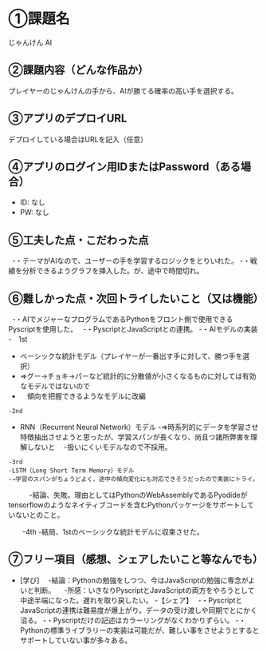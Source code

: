 # ①課題名
じゃんけん AI

## ②課題内容（どんな作品か）
プレイヤーのじゃんけんの手から、AIが勝てる確率の高い手を選択する。

## ③アプリのデプロイURL
デプロイしている場合はURLを記入（任意）

## ④アプリのログイン用IDまたはPassword（ある場合）
- ID: なし
- PW: なし

## ⑤工夫した点・こだわった点
  -・テーマがAIなので、ユーザーの手を学習するロジックをとりいれた。
  -・戦績を分析できるようグラフを挿入した。が、途中で時間切れ。

## ⑥難しかった点・次回トライしたいこと（又は機能）
  -・AIでメジャーなプログラムであるPythonをフロント側で使用できるPyscriptを使用した。
  -・PyscriptとJavaScriptとの連携。
  -・AIモデルの実装
  -　1st
   - ベーシックな統計モデル（プレイヤーが一番出す手に対して、勝つ手を選択）
  -  ⇒グー→チョキ→パーなど統計的に分散値が小さくなるものに対しては有効なモデルではないので
   - 　傾向を把握できるようなモデルに改編
    
    -2nd
   - RNN（Recurrent Neural Network）モデル
    -⇒時系列的にデータを学習させ特徴抽出させようと思ったが、学習スパンが長くなり、尚且つ諸所弊害を理解しないと
    　-扱いにくいモデルなので不採用。
     
    -3rd
    -LSTM（Long Short Term Memory）モデル
    -⇒学習のスパンがちょうどよく、途中の傾向変化にも対応できそうだったので実装にトライ。
　　　-結論、失敗。理由としてはPythonのWebAssemblyであるPyodideがtensorflowのようなネイティブコードを含むPythonパッケージをサポートしていないとのこと。

　　-4th
   -結局、1stのベーシックな統計モデルに収束させた。

## ⑦フリー項目（感想、シェアしたいこと等なんでも）
- [学び]
　-結論：Pythonの勉強をしつつ、今はJavaScriptの勉強に専念がよいと判断。
　-所感：いきなりPyscriptとJavaScriptの両方をやろうとして中途半端になった。遅れを取り戻したい。
-【シェア】　
-・PyscriptとJavaScriptの連携は難易度が爆上がり。データの受け渡しや同期でとにかく沼る。
-・Pyscriptだけの記述はカラーリングがなくわかりずらい。
-・Pythonの標準ライブラリーの実装は可能だが、難しい事をさせようとするとサポートしていない事が多々ある。
　
